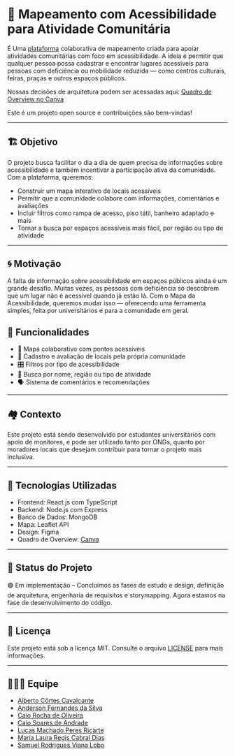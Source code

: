 # 🧭 Mapeamento com Acessibilidade para Atividade Comunitária

É Uma [plataforma](https://github.com/unb-mds/mapadaacessibilidade) colaborativa de mapeamento criada para apoiar atividades comunitárias com foco em acessibilidade. A ideia é permitir que qualquer pessoa possa cadastrar e encontrar lugares acessíveis para pessoas com deficiência ou mobilidade reduzida — como centros culturais, feiras, praças e outros espaços públicos.

Nossas decisões de arquitetura podem ser acessadas aqui: [Quadro de Overview no Canva](https://www.canva.com/design/DAGkRnxFbno/UzQqYdR57qFCH5p5HUuFVw/view)

Este é um projeto open source e contribuições são bem-vindas!

---

## 🏗️ Objetivo

O projeto busca facilitar o dia a dia de quem precisa de informações sobre acessibilidade e também incentivar a participação ativa da comunidade. Com a plataforma, queremos:
- Construir um mapa interativo de locais acessíveis  
- Permitir que a comunidade colabore com informações, comentários e avaliações  
- Incluir filtros como rampa de acesso, piso tátil, banheiro adaptado e mais  
- Tornar a busca por espaços acessíveis mais fácil, por região ou tipo de atividade  

---

## 🌀 Motivação

A falta de informação sobre acessibilidade em espaços públicos ainda é um grande desafio. Muitas vezes, as pessoas com deficiência só descobrem que um lugar não é acessível quando já estão lá. Com o Mapa da Acessibilidade, queremos mudar isso — oferecendo uma ferramenta simples, feita por universitários e para a comunidade em geral.

## 🔧 Funcionalidades

- 📍 Mapa colaborativo com pontos acessíveis  
- 📝 Cadastro e avaliação de locais pela própria comunidade  
- 🎛️ Filtros por tipo de acessibilidade  
- 📌 Busca por nome, região ou tipo de atividade  
- 🗣️ Sistema de comentários e recomendações

---

## 🏘️ Contexto

Este projeto está sendo desenvolvido por estudantes universitários com apoio de monitores, e pode ser utilizado tanto por ONGs, quanto por moradores locais que desejam contribuir para tornar o projeto mais inclusiva.

---

## 🧰 Tecnologias Utilizadas

- Frontend: React.js com TypeScript
- Backend: Node.js com Express
- Banco de Dados: MongoDB
- Mapa: Leaflet API
- Design: Figma
- Quadro de Overview: [Canva](https://www.canva.com/design/DAGkRnxFbno/UzQqYdR57qFCH5p5HUuFVw/view)

---

## 📍 Status do Projeto

🟢 Em implementação – Concluímos as fases de estudo e design, definição de arquitetura, engenharia de requisitos e storymapping. Agora estamos na fase de desenvolvimento do código.

---

## 📜 Licença

Este projeto está sob a licença MIT. Consulte o arquivo [LICENSE](https://github.com/unb-mds/2025-1-Squad01?tab=MIT-1-ov-file) para mais informações.

---

## 👨‍👩‍👦 Equipe

- [Alberto Côrtes Cavalcante](https://www.linkedin.com/in/albertoccavalcante/)  
- [Anderson Fernandes da Silva](https://www.linkedin.com/)
- [Caio Rocha de Oliveira](https://www.linkedin.com/)
- [Caio Soares de Andrade](https://www.linkedin.com/caio-soares-de-andrade-511a81362/)
- [Lucas Machado Peres Ricarte](https://www.linkedin.com/)
- [Maria Laura Regis Cabral Dias](https://www.linkedin.com/)
- [Samuel Rodrigues Viana Lobo](https://www.linkedin.com/)
